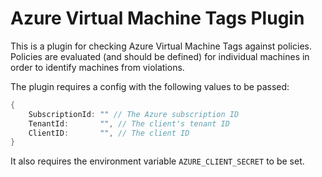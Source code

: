 # Azure Virtual Machine Tags Plugin

This is a plugin for checking Azure Virtual Machine Tags against policies. Policies are evaluated (and should be defined) for individual machines in order to identify machines from violations.

The plugin requires a config with the following values to be passed:

```go
{
    SubscriptionId: "" // The Azure subscription ID
    TenantId:       "", // The client's tenant ID
    ClientID:       "", // The client ID
}
```

It also requires the environment variable `AZURE_CLIENT_SECRET` to be set.